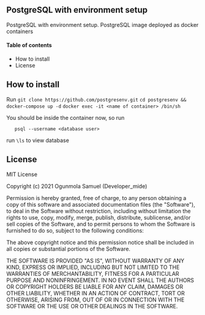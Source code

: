 ## PostgreSQL with environment setup ##
PostgreSQL with environment setup. PostgreSQL image deployed as docker containers


#### Table of contents ####
 - How to install 
 - License

## How to install ##

Run 
     ```
          git clone https://github.com/postgresenv.git
     ```
     ```
          cd postgresenv && docker-compose up -d
     ```
     ```
          docker exec -it <name of container> /bin/sh 
     ```

You should be inside the container now, so run 
   ``` 
      psql --username <database user>
   ```

run 
`\ls`
to view database


## License ##
MIT License

Copyright (c) 2021 Ogunmola Samuel (Developer_mide)

Permission is hereby granted, free of charge, to any person obtaining a copy
of this software and associated documentation files (the "Software"), to deal
in the Software without restriction, including without limitation the rights
to use, copy, modify, merge, publish, distribute, sublicense, and/or sell
copies of the Software, and to permit persons to whom the Software is
furnished to do so, subject to the following conditions:

The above copyright notice and this permission notice shall be included in all
copies or substantial portions of the Software.

THE SOFTWARE IS PROVIDED "AS IS", WITHOUT WARRANTY OF ANY KIND, EXPRESS OR
IMPLIED, INCLUDING BUT NOT LIMITED TO THE WARRANTIES OF MERCHANTABILITY,
FITNESS FOR A PARTICULAR PURPOSE AND NONINFRINGEMENT. IN NO EVENT SHALL THE
AUTHORS OR COPYRIGHT HOLDERS BE LIABLE FOR ANY CLAIM, DAMAGES OR OTHER
LIABILITY, WHETHER IN AN ACTION OF CONTRACT, TORT OR OTHERWISE, ARISING FROM,
OUT OF OR IN CONNECTION WITH THE SOFTWARE OR THE USE OR OTHER DEALINGS IN THE
SOFTWARE.


